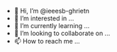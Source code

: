 - 👋 Hi, I’m @ieeesb-ghrietn
- 👀 I’m interested in ...
- 🌱 I’m currently learning ...
- 💞️ I’m looking to collaborate on ...
- 📫 How to reach me ...

<!---
ieeesb-ghrietn/ieeesb-ghrietn is a ✨ special ✨ repository because its `README.md` (this file) appears on your GitHub profile.
You can click the Preview link to take a look at your changes.
--->
